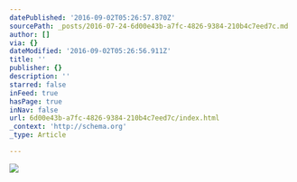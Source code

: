 ```yaml
---
datePublished: '2016-09-02T05:26:57.870Z'
sourcePath: _posts/2016-07-24-6d00e43b-a7fc-4826-9384-210b4c7eed7c.md
author: []
via: {}
dateModified: '2016-09-02T05:26:56.911Z'
title: ''
publisher: {}
description: ''
starred: false
inFeed: true
hasPage: true
inNav: false
url: 6d00e43b-a7fc-4826-9384-210b4c7eed7c/index.html
_context: 'http://schema.org'
_type: Article

---
```

![](https://imgflo.herokuapp.com/graph/vahj1ThiexotieMo/7dfc44dedf42501d9ce2b3bbcb25a2dd/croprotate.jpg?cropheight=948&cropwidth=1241&degrees=0&input=https%3A%2F%2Fthe-grid-user-content.s3-us-west-2.amazonaws.com%2F3b3a3ba9-6b68-45aa-9320-19499d78bd12.jpg&x=0&y=163)